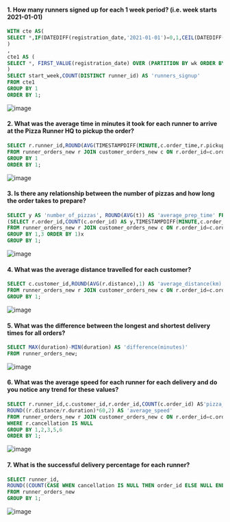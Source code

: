 #### 1. How many runners signed up for each 1 week period? (i.e. week starts 2021-01-01)
```sql
WITH cte AS(
SELECT *,IF(DATEDIFF(registration_date,'2021-01-01')=0,1,CEIL(DATEDIFF(registration_date,'2021-01-01')/6)) AS 'wk' FROM runners
)
,
cte1 AS (
SELECT *, FIRST_VALUE(registration_date) OVER (PARTITION BY wk ORDER BY registration_date) AS 'start_week' FROM cte
)
SELECT start_week,COUNT(DISTINCT runner_id) AS 'runners_signup'
FROM cte1
GROUP BY 1 
ORDER BY 1;
```
![image](https://github.com/shivin316/8_Week_SQL_Challenge/assets/122541994/d1f75007-baee-4358-8cdc-0c0069f88e23)

#### 2. What was the average time in minutes it took for each runner to arrive at the Pizza Runner HQ to pickup the order?
```sql
SELECT r.runner_id,ROUND(AVG(TIMESTAMPDIFF(MINUTE,c.order_time,r.pickup_time))) AS 'average_time(minutes)'
FROM runner_orders_new r JOIN customer_orders_new c ON r.order_id=c.order_id
GROUP BY 1 
ORDER BY 1;
```
![image](https://github.com/shivin316/8_Week_SQL_Challenge/assets/122541994/1f7afe47-ab00-409b-a750-d42f587e7e5a)

#### 3. Is there any relationship between the number of pizzas and how long the order takes to prepare?
```sql
SELECT y AS 'number_of_pizzas', ROUND(AVG(t)) AS 'average_prep_time' FROM
(SELECT r.order_id,COUNT(c.order_id) AS y,TIMESTAMPDIFF(MINUTE,c.order_time,r.pickup_time) AS 't'
FROM runner_orders_new r JOIN customer_orders_new c ON r.order_id=c.order_id
GROUP BY 1,3 ORDER BY 1)x
GROUP BY 1;
```
![image](https://github.com/shivin316/8_Week_SQL_Challenge/assets/122541994/196ab09b-5dab-44d8-a9b6-97b101bab4e0)

#### 4. What was the average distance travelled for each customer?
```sql
SELECT c.customer_id,ROUND(AVG(r.distance),1) AS 'average_distance(km)'
FROM runner_orders_new r JOIN customer_orders_new c ON r.order_id=c.order_id
GROUP BY 1;
```
![image](https://github.com/shivin316/8_Week_SQL_Challenge/assets/122541994/0e60b70d-3581-49e9-9a05-5c7beb81bc82)

#### 5. What was the difference between the longest and shortest delivery times for all orders?
```sql
SELECT MAX(duration)-MIN(duration) AS 'difference(minutes)'
FROM runner_orders_new;
```
![image](https://github.com/shivin316/8_Week_SQL_Challenge/assets/122541994/dc21fe70-ac29-4cee-bf98-087cd67f4405)

#### 6. What was the average speed for each runner for each delivery and do you notice any trend for these values?
```sql
SELECT r.runner_id,c.customer_id,r.order_id,COUNT(c.order_id) AS'pizza_delivered',r.distance,r.duration, 
ROUND((r.distance/r.duration)*60,2) AS 'average_speed'
FROM runner_orders_new r JOIN customer_orders_new c ON r.order_id=c.order_id 
WHERE r.cancellation IS NULL
GROUP BY 1,2,3,5,6 
ORDER BY 1;
```
![image](https://github.com/shivin316/8_Week_SQL_Challenge/assets/122541994/35e87cca-a05a-4185-b6f8-2e9fcc744d6f)


#### 7. What is the successful delivery percentage for each runner?
```sql
SELECT runner_id,
ROUND((COUNT(CASE WHEN cancellation IS NULL THEN order_id ELSE NULL END)/COUNT(order_id))*100,2) AS 'success_pct'
FROM runner_orders_new 
GROUP BY 1;
```
![image](https://github.com/shivin316/8_Week_SQL_Challenge/assets/122541994/bb4a5620-5709-4717-b1d4-9621c28078a6)
